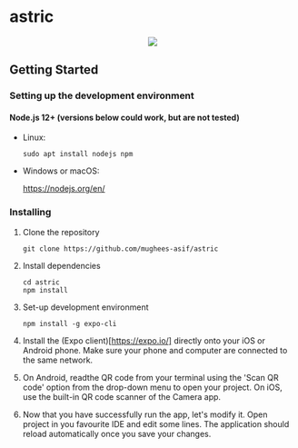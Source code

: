 # astric

<p align="center">
  <img src="/assests/images/astric.jpeg">
</p>

## Getting Started

### Setting up the development environment

#### Node.js 12+ (versions below could work, but are not tested)

* Linux:

   ```
   sudo apt install nodejs npm
   ```

* Windows or macOS:

   https://nodejs.org/en/

### Installing

1. Clone the repository

   ```
   git clone https://github.com/mughees-asif/astric
   ```
2. Install dependencies

   ```
   cd astric
   npm install
   ```
3. Set-up development environment

   ```
   npm install -g expo-cli
   ```
4. Install the (Expo client)[https://expo.io/] directly onto your iOS or Android phone. Make sure your phone and computer are connected to the same network.

5. On Android, readthe QR code from your terminal using the 'Scan QR code' option from the drop-down menu to open your project. On iOS, use the built-in QR code scanner of the Camera app.

6. Now that you have successfully run the app, let's modify it. Open project in you favourite IDE and edit some lines. The application should reload automatically once you save your changes.

